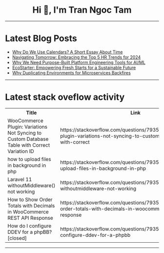 <h1 align="center">Hi 👋, I'm Tran Ngoc Tam</h1>

---

# Latest Blog Posts 
<!-- BLOG-POST-LIST:START -->
- [Why Do We Use Calendars? A Short Essay About Time](https://dev.to/zirkelc/why-do-we-use-calendars-a-short-essay-about-time-4g0g)
- [Navigating Tomorrow: Embracing the Top 5 HR Trends for 2024](https://dev.to/vdaubry/navigating-tomorrow-embracing-the-top-5-hr-trends-for-2024-4eh8)
- [Why We Need Purpose-Built Platform Engineering Tools for AI/ML](https://dev.to/kitops/why-we-need-purpose-built-platform-engineering-tools-for-aiml-4g70)
- [EcoStarter: Empowering Fresh Starts for a Sustainable Future](https://dev.to/th85534/ecostarter-empowering-fresh-starts-for-a-sustainable-future-4hhe)
- [Why Duplicating Environments for Microservices Backfires](https://dev.to/signadot/why-duplicating-environments-for-microservices-backfires-9k5)
<!-- BLOG-POST-LIST:END -->

---

# Latest stack oveflow activity
<table>
  <tr><th>Title</th><th>Link</th></tr>
  <!-- STACKOVERFLOW:START --><tr><td>WooCommerce Plugin: Variations Not Syncing to Custom Database Table with Correct Variation ID</td><td>https://stackoverflow.com/questions/79355392/woocommerce-plugin-variations-not-syncing-to-custom-database-table-with-correct</td></tr><tr><td>how to upload files in background in php</td><td>https://stackoverflow.com/questions/79355354/how-to-upload-files-in-background-in-php</td></tr><tr><td>Laravel 11 withoutMiddleware&lpar;&rpar; not working</td><td>https://stackoverflow.com/questions/79355290/laravel-11-withoutmiddleware-not-working</td></tr><tr><td>How to Show Order Totals with Decimals in WooCommerce REST API Response</td><td>https://stackoverflow.com/questions/79355202/how-to-show-order-totals-with-decimals-in-woocommerce-rest-api-response</td></tr><tr><td>How do I configure DDEV for a phpBB? [closed]</td><td>https://stackoverflow.com/questions/79355155/how-do-i-configure-ddev-for-a-phpbb</td></tr><!-- STACKOVERFLOW:END -->
</table>

---


